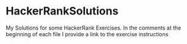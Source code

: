 # HackerRankSolutions
My Solutions for some HackerRank Exercises. In the comments at the beginning of each file I provide a link to the exercise instructions
